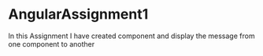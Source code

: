 # AngularAssignment1
In this Assignment I have created component and display the message from one component to another
